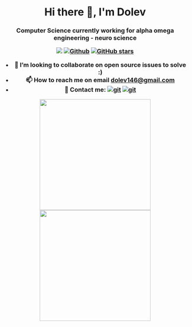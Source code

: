<h1 align="center">Hi there 👋, I'm Dolev</h1>
<h3 align="center">Computer Science 
currently working for alpha omega engineering - neuro science 
  
![](https://visitor-badge.laobi.icu/badge?page_id=dolev146.dolev146) 
[![Github](https://img.shields.io/github/followers/dolev146?label=Followers&style=social)](https://github.com/dolev146) 
[![GitHub stars](https://img.shields.io/github/stars/dolev146?label=Stars&style=social)](https://github.com/dolev146)


- 💞️ I’m looking to collaborate on open source issues to solve :)
- 📫 How to reach me on email dolev146@gmail.com
- 💬 Contact me:
<a href="http://www.linkedin.com/in/dolevdublon" target="git"> <img src="https://img.shields.io/badge/LinkedIn-0077B5?style=for-the-badge&logo=linkedin&logoColor=white" alt="git"></a> <a href="mailto:dolev146@gmail.com" target="git"> <img src="https://img.shields.io/badge/Gmail-D14836?style=for-the-badge&logo=gmail&logoColor=white" alt="git"></a>

<a href="https://github.com/anuraghazra/github-readme-stats">
  <img align="center" src="https://github-readme-stats.vercel.app/api/top-langs/?username=dolev146&theme=slateorange&layout=compact" width="300" />
</a>
<a href="https://github.com/anuraghazra/convoychat">
  <img align="center" src="https://github-readme-stats.vercel.app/api?username=dolev146&show_icons=true&theme=slateorange&layout=compact&line_height=20" width="300" />
</a>
 


<!---
dolev146/dolev146 is a ✨ special ✨ repository because its `README.md` (this file) appears on your GitHub profile.
You can click the Preview link to take a look at your changes.
--->
